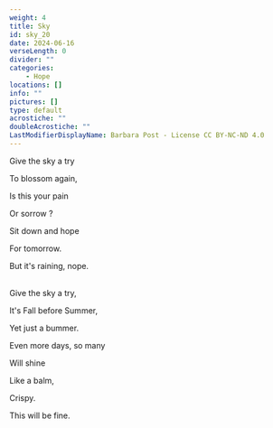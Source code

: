 ```yaml
---
weight: 4
title: Sky
id: sky_20
date: 2024-06-16
verseLength: 0
divider: ""
categories:
    - Hope
locations: []
info: ""
pictures: []
type: default
acrostiche: ""
doubleAcrostiche: ""
LastModifierDisplayName: Barbara Post - License CC BY-NC-ND 4.0
---
```

Give the sky a try

To blossom again,

Is this your pain

Or sorrow ?

Sit down and hope

For tomorrow.

But it's raining, nope.

 \
Give the sky a try,

It's Fall before Summer,

Yet just a bummer.

Even more days, so many

Will shine

Like a balm,

Crispy.

This will be fine.